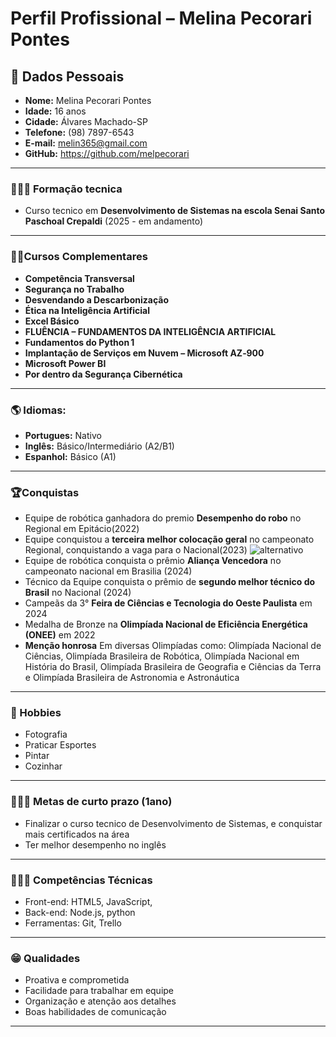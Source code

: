  # Perfil Profissional – Melina Pecorari Pontes
## 👤 Dados Pessoais
- **Nome:** Melina Pecorari Pontes
-  **Idade:** 16 anos
-  **Cidade:** Álvares Machado-SP
-  **Telefone:** (98) 7897-6543
-  **E-mail:** melin365@gmail.com
-  **GitHub:** https://github.com/melpecorari
---
### 👩🏻‍🎓 Formação tecnica
- Curso tecnico em **Desenvolvimento de Sistemas na escola Senai Santo Paschoal Crepaldi** (2025 - em andamento)
---
### ✍🏻Cursos Complementares
- **Competência Transversal**
- **Segurança no Trabalho**
- **Desvendando a Descarbonização**
- **Ética na Inteligência Artificial**
- **Excel Básico**
- **FLUÊNCIA – FUNDAMENTOS DA INTELIGÊNCIA ARTIFICIAL**
- **Fundamentos do Python 1**
- **Implantação de Serviços em Nuvem – Microsoft AZ‑900**
- **Microsoft Power BI**
- **Por dentro da Segurança Cibernética**
---
### 🌎 Idiomas:
- **Portugues:** Nativo
- **Inglês:** Básico/Intermediário (A2/B1)
- **Espanhol:** Básico (A1)
---
### 🏆Conquistas
- Equipe de robótica ganhadora do premio **Desempenho do robo** no Regional em Epitácio(2022)
- Equipe conquistou a **terceira melhor colocação geral** no campeonato Regional, conquistando a vaga para o Nacional(2023)
![alternativo](https://www.prudentenews.com.br/img/noticias/6656.jpg)
- Equipe de robótica conquista o prêmio **Aliança Vencedora** no campeonato nacional em Brasilia (2024)
- Técnico da Equipe conquista o prêmio de **segundo melhor técnico do Brasil** no Nacional (2024)
- Campeãs da 3° **Feira de Ciências e Tecnologia do Oeste Paulista** em 2024
- Medalha de Bronze na **Olimpíada Nacional de Eficiência Energética (ONEE)** em 2022
- **Menção honrosa** Em diversas Olimpíadas como: Olimpíada Nacional de Ciências, Olimpíada Brasileira de Robótica, Olimpíada Nacional em História do Brasil, Olimpíada Brasileira de Geografia e Ciências da Terra e Olimpíada Brasileira de Astronomia e Astronáutica
---

### 🎨 Hobbies  
- Fotografia 
- Praticar Esportes 
- Pintar
- Cozinhar
---
### 🙋🏽‍♀️ Metas de curto prazo (1ano)
- Finalizar o curso tecnico de Desenvolvimento de Sistemas, e conquistar mais certificados na área
- Ter melhor desempenho no inglês
---
### 👩🏻‍💻 Competências Técnicas
- Front-end: HTML5, JavaScript, 
- Back-end: Node.js, python
- Ferramentas: Git, Trello
---
### 😁 Qualidades
- Proativa e comprometida
- Facilidade para trabalhar em equipe
- Organização e atenção aos detalhes
- Boas habilidades de comunicação
---




